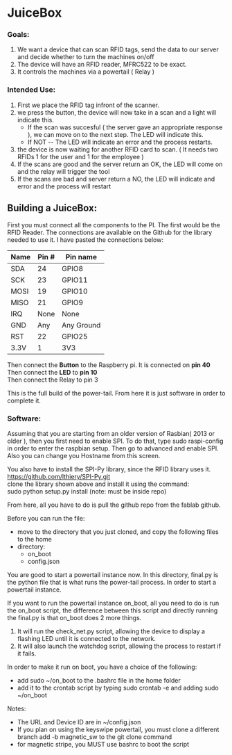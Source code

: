 # JuiceBox

### Goals:
1. We want a device that can scan RFID tags, send the data to our server and decide whether to turn the machines on/off
2. The device will have an RFID reader, MFRC522 to be exact.
3. It controls the machines via a powertail ( Relay )

### Intended Use:
1. First we place the RFID tag infront of the scanner.
2. we press the button, the device will now take in a scan and a light will indicate this.
    * If the scan was succesful ( the server gave an appropriate response ), we can move on to the next step. The LED will indicate this.
    * If NOT -- The LED will indicate an error and the process restarts.
3. the device is now waiting for another RFID card to scan. ( It needs two RFIDs 1 for the user and 1 for the employee )
4. If the scans are good and the server return an OK, the LED will come on and the relay will trigger the tool
5. If the scans are bad and server return a NO, the LED will indicate and error and the process will restart

## Building a JuiceBox:

First you must connect all the components to the PI. The first would be the RFID Reader. The connections are available on the Github for the library needed to use it. I have pasted the connections below:
	
|Name | Pin #  | Pin name     |
| --- | ------ | ------       |
|SDA  |  24    |	GPIO8       |
|SCK  |	23    |	GPIO11      |
|MOSI	|  19	   |  GPIO10      |
|MISO	|  21    |	GPIO9       |
|IRQ	|  None	|  None        |
|GND	|  Any   |	Any Ground  |
|RST	|  22    |	GPIO25      |
|3.3V	|  1     |	3V3         |

Then connect the <b>Button</b> to the Raspberry pi. It is connected on <b>pin 40</b><br>
Then connect the <b>LED</b> to <b>pin 10</b> <br>
Then connect the Relay to pin 3 <br>

This is the full build of the power-tail. From here it is just software in order to complete it.<br>
### Software:
Assuming that you are starting from an older version of Rasbian( 2013 or older ), then you first need to enable SPI. To do that, type sudo raspi-config in order to enter the raspbian setup. Then go to advanced and enable SPI. Also you can change you Hostname from this screen.

You also have to install the SPI-Py library, since the RFID library uses it.<br>
https://github.com/lthiery/SPI-Py.git<br>
clone the library shown above and install it using the command:<br>
sudo python setup.py install (note: must be inside repo)<br>

From here, all you have to do is pull the github repo from the fablab github.

Before you can run the file:
- move to the directory that you just cloned, and copy the following files to the home 				 
- directory:
  - on_boot
  - config.json

	
You are good to start a powertail instance now. 
In this directory, final.py is the python file that is what runs the power-tail process. In order to start 
a powertail instance.

If you want to run the powertail instance on_boot, all you need to do is run the on_boot script, the difference between this script and directly running the final.py is that on_boot does 2 more things. 

1. It will run the check_net.py script, allowing the device to display a flashing LED until it is connected to the network.
2. It will also launch the watchdog script, allowing the process to restart if it fails.

	
In order to make it run on boot, you have a choice of the following:
  - add sudo ~/on_boot to the .bashrc file in the home folder
  - add it to the crontab script by typing sudo crontab -e and adding  sudo ~/on_boot

Notes:
  - The URL and Device ID are in ~/config.json
  - If you plan on using the keyswipe powertail, you must clone a different branch add -b magnetic_sw to the git clone command
  - for magnetic stripe, you MUST use bashrc to boot the script



